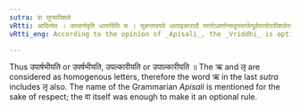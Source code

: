 ```yaml
---
sutra: वा सुप्यापिशले
vRtti: आदित्येव । उपसर्गादृति धाताविति च । सुबन्तावयवे धातावृकारादौ परतोऽवर्णान्तादुपसर्गात्पूर्वपरयोरापिशलेराचार्यस्य मतेन वा वृद्धिरेकादेशो भवति ॥
vRtti_eng: According to the opinion of _Apisali_, the _Vriddhi_ is optionally the single substitute, when the अ or आ of a proposition is followed by a Denominative Verb beginning with ऋ ॥

---
```

Thus उपार्षभीयति or उपर्षभीयति, उपल्कारीयति or उपाल्कारीयति ॥ The ऋ and लृ are considered as homogenous letters, therefore the word ऋ in the last _sutra_ includes लृ also. The name of the Grammarian _Apisali_ is mentioned for the sake of respect; the वा itself was enough to make it an optional rule.